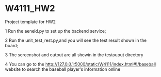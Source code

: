 # W4111_HW2
Project template for HW2

1 Run the aeneid.py to set up the backend service;

2 Run the unit_test_rest.py,and you will see the test result shown in the board;

3 The screenshot and output are all showin in the testouput directory

4 You can go to the http://127.0.0.1:5000/static/W4111/index.html#!/baseball website to search the baseball player's information online